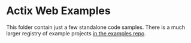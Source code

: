 # Actix Web Examples

This folder contain just a few standalone code samples. There is a much larger registry of example projects [in the examples repo](https://github.com/actix/examples).
